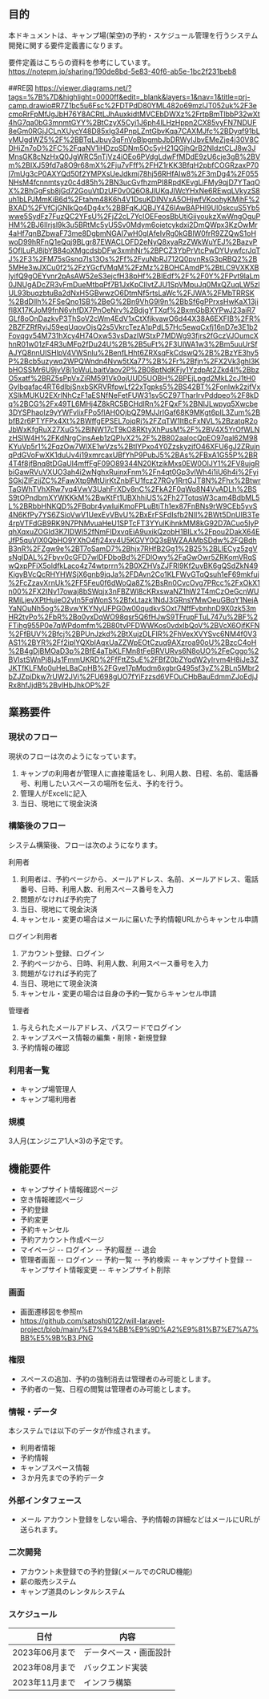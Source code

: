 ## 目的

本ドキュメントは、キャンプ場(架空)の予約・スケジュール管理を行うシステム開発に関する要件定義書になります。

要件定義はこちらの資料を参考にしています。  
https://notepm.jp/sharing/190de8bd-5e83-40f6-ab5e-1bc2f231beb8

##RE図
https://viewer.diagrams.net/?tags=%7B%7D&highlight=0000ff&edit=_blank&layers=1&nav=1&title=prj-camp.drawio#R7Z1bc5u6Fsc%2FDTPdD80YML482o69mzlJT052uk%2F3ecmoRrFpMfJgJbH76Y8ACRtLJhAuxkidtMVCEbDWXz%2FrtpBmTlbbP32wXt4hG7qa0bG3mnmtGYY%2BtCzyX5Cyi1J6ph4lLHzHppn2CX85vyFN7NDUF8eGm0RGjJCLnXUycY48D85xIg34PnpLZntGbvKqa7CAXMJfc%2BDyqf91bLyMUgdWZ5%2F%2BBTqLJbuy3qFnVoBlpgmbJbDRWyIJbvEMeZje4j30V8CDHiZn7oD%2FC%2FqaNV1iHDzpSDNm5Oc5yH21QGjhQrB2NldztCLJ8w3JMnsGK8cNzHxQ0JgWRC5nTjVz4iOEo6PVdgLdwFfMDdE9zU6cje3gB%2BVm%2BIXJ59fd7a8O9r68mX%2Fju7vFff%2FHZ1rKK3BfqH2pbfCOGRzaxP70I7mUg3cP0AXYQd50f2YMPXsUeJdkmj78hj56RHfAIw8%2F3mDg4%2F055NHsM4fcnnmtsyz0c4d85h%2BN3ucGvfhzmPI8RpdKEvgLiFMy9qjD7YTaqOX%2BhGgFsb8jGd72GouVtDzUF0v0Q6O8JlUKqJIWcYHxNe6REwqLVkyzS8uh1bLPJMmKiB6d%2Ftahm48K6h4V1DsuKDINVxA5OHjwfVKoohyKMjhF%2BXAD%2FVfCjGNlkQq4Dg4x%2BBFqKJQBJY4Z6IAwBAPHI9Ul0skcuS5Yb5wwe5SydFz7FuzQC2YFsU%2FjZ2cL7YcIOEFeosBbUtiGiiyoukzXwWngOguPHM%2BJ6IIrjsl9k3u5BRtMc5yU5Sv0Mdym6oietcykdxi2DmQWpx3KzOwMr4aHf7qnBZbwaF73me8DgbmNGAI7wH0glAfeIvRg0kGBlW0frR9ZZQwS1oHwoD99hRFnQ1eQqj9BLgr87EWACLOFD2eNyQ8xyaRzZWkWuYEJ%2BazvP5OfILuPJ8jbYB84oXMgcdsbDFw3xmhNr%2BPCZ3YbPrVtcPwDYUywfcrJqTJ%2F3%2FM75sGsnq7Is13Os%2Ff%2FyuNbRJ712Q0pvnRsG3pRBQ2%2B5MHe3wJXCu0f2%2FzYGcfVMqM%2FzMz%2BOHCAmdP%2BtLC9VXKXBlyifQ9gOEYvnr2pAsAW52eS3ejcfH38pHf%2BIEdf%2F%2F0Y%2FPvt9laLm0JNUgADcZR3vFmDueMtbqPf7B1JxKpCIlvtZJU1SpVMpuJq0MxQZuqLW5zlUL93buqzbtuBa2dNxH5GBwwzO6DtmNf5rtsLaWc%2FJWA%2FMbTRRSK%2BdDlIh%2FSeQno1SB%2BeG%2Bn9VhG9l9n%2BbSf6gPPrxsHwKaX13jifl8X17KJoM9fnN6vhfDX7PnOeNrv%2BdjgYTXqf%2BxmGbBXYPwJ23aiR7GLf8oOnDazkvP3ThSoV2cWm4EdV1xCtXfjkvawO6d44X38A6EXFIB%2FR%2BZFZRfRyiJ59eqUqovOjsQ2s5VkrcTezA1pPdL57Hc5ewqCxfj16nD7e3E1b2Fovqgv54M731hXcy4H74Oxw53vsDazlWStxP7MDWg93fjrs2fGczVJOumcXhnR01w01zF4R3uMFp2fDu24U%2B%2B5uFt%2F3UlWA1w3%2Bm5uuUrSfAJYQ8nnUISHlpV4VWSnlu%2BenfLHht6ZRXsqFkCdswQ%2B%2BzYE3hy5P%2Bcb5uzywq2WPQWndn4Nvw5tXa77%2B%2Fr%2Bfjn%2FX2Vk3ghl3KbHOSSMr6U9jvV8j1oWuLbaitVaov2P%2B08ptNdKFjy1YzdpAt2Zkd4l%2BbzO5xatf%2BRZ5sPpVxZiRM591Vk0ojUUD5UOBH%2BPEjLpgd2MkL2cJ1tH0GyIbqafac4RT6dlbjSnxbSKRVRfpwLf22xTgpks5%2BS42BT%2Fonlwk2zifVxXSlkMUKU2EXrlNhCzF1aESNfNeFetFUW31sv5CZ97TharIrvPddpeo%2F8kDq%2BCG%2Fx49TL6MHj4Z8kRC5BCHdIRn%2FQxF%2BNIJLwpyq5Xwcbe3DYSPhaoIz9yYWFvlixFPo5flAH0OjbQZ9MJJrIGaf68K9MKgt6pIL3Zum%2BbfB2r6PTYFPx4Xt%2BWffgEPSEL7ojqRj%2FZqTW1ltBcFxNVL%2BzatqR2oJbWxKfgRuX27XuG%2BlNW17cT9kO8RKtyXhPusM%2F%2BV4X5YrOfWLNzHSlW4H%2FKdNrgCjnsAeb1zQPlvX2%2F%2B802aaIocQpEO97qal62M98KYuVp5r1%2FqzOw7WlXE1wVzs%2BtlYPxo4Y0ZzskyzjfO46XFU6gJ2ZRujnqPdGVoFwXK1duUv4i19xmrcaxUBfYhP9PubJ5%2BAs%2FBxA1G55P%2BR4T4f8jfBnq8tDGaUl4mffFgF09O89344N20KtzikMxs0EW0OlJY1%2FV8ujgRbiGawRVuVXUO3ah4i2wNghxRuinxFnm%2Fn4qt0Gp3vIWh4i1iU6h4i%2FyiSGkjZIFzjjZC%2FawXtp9MtUirKtZnblFU1fcz27RGy1RrtGJT8N%2Fhx%2BtwrTaGWhTVhXRw7yq4VwV3UahFrXDv8nC%2FkA2F0qWq8N4VvADLh%2BSS9tOPndbmXYWKKkM%2BwKtFt1UBXhhiUS%2Fh27TotqsW3cam4BdbML5L%2BRbbHNKQD%2FBqbr4ywIuiKmoFPLuBtjTh1ex87FnBNs9rW9CEb5yvS4N6KfPy7YS6ZSioVwV1UexEvVBvU%2BxErFSFdIsfb2NIl%2BWt5DnUIB3Te4rpVTFdGB9RK9N7PNMvuaHeU1SPTcFT3YYulKihnkMM8kG92D7ACuo5IyPqhXqxuZOGId3K7IDWI52fNmFIDxvqEiA9uxikQzobH1BILx%2Fpou2DakX64EJfP5quVIX0QbHO9YXhO4fj24xv4U5KGVY0Q3sBWZAAMbSDdw%2FQBdhB3nR%2FZgw9e%2BT7oSamD7%2Bhjx7RHfB2Gg1%2B25%2BLlECyz5zgVsNglDAL%2Fbyv0cGFD7wlDFDboBd%2FDlOwy%2FaGwOwr5ZRKomVRqSwQxpPFiX5oldfkLaco4z74wtprrn%2B0XZHVsZJFRI9Kf2uvBK6gQSdZkN49KigyBVcQcRHYHWSjX6gnb9jqJa%2FDAvn2Co1KLFWvGTqQsuh1eF69mkfuj%2FcZzavXrnUk%2FF5Feu0f6dWoQa8Z%2BsRn0CvcOvg7PRcc%2FxOkX1n00%2FX2INv17owaj8bSWqjx3nFBZWl8cKRxswaNZ1hW2T4mCzOeGcnWURMiLjevXPtHujeO2yIn5FqWonS%2BfxLtazk1NdJ3GRnsYMwOeuGBqY1NejAYaNOuNh5og%2BvwYKYNyUFPG0w00qudkvSOxt7NffFvbnhnD9X0zk53mHR2tyPo%2FbR%2Bo0yxDqWO98qsr5Q6fHJwS9TFrupFTuL747u%2BF%2FTihg955P0e7qWPdomfm%2B80tvPFDWWKos0vdxIbQoV%2BVcX6OjfKFN%2FfBUV%2Bfcj%2BPUnJzkd%2BtXujzDLFIR%2FhVexXVYSvc6NM4f0V3AS1%2BYR%2Ff2iplYQXbIAqxUaZZWpEOtCzuq9AXzroa90oU%2BzcC4oH%2B4gDjBMOaD3p%2BfE4aTbKLFMn8tFeBRVURvs6N8oUO%2FeCggo%2BVIstSWnPj8jJs1FmmUKRD%2FfFttZSuE%2FBfZ0bZYqdW2yIrvm4H8iJe3ZJKTfKLFMo0uHeLBaCpHB%2FGve17pMpdm6xgbrG495sf3yZ%2BLn5Mbr2bZJZpiDkw7rUW2JVi%2FU698gUO7fYiFzzsd6VFOuCHbBauEdmmZJoEdjJRx8hfJjdB%2BvlHbJhkOP%2F

## 業務要件

### 現状のフロー

現状のフローは次のようになっています。

1. キャンプの利用者が管理人に直接電話をし、利用人数、日程、名前、電話番号、利用したいスペースの場所を伝え、予約を行う。
1. 管理人がExcelに記入
1. 当日、現地にて現金決済

### 構築後のフロー

システム構築後、フローは次のようになります。

利用者
1. 利用者は、予約ページから、メールアドレス、名前、メールアドレス、電話番号、日時、利用人数、利用スペース番号を入力
1. 問題がなければ予約完了
1. 当日、現地にて現金決済
1. キャンセル・変更の場合はメールに届いた予約情報URLからキャンセル申請

ログイン利用者
1. アカウント登録、ログイン
1. 予約ページから、日時、利用人数、利用スペース番号を入力
1. 問題がなければ予約完了
1. 当日、現地にて現金決済
1. キャンセル・変更の場合は自身の予約一覧からキャンセル申請

管理者
1. 与えられたメールアドレス、パスワードでログイン
1. キャンプスペース情報の編集・削除・新規登録
1. 予約情報の確認

### 利用者一覧

- キャンプ場管理人
- キャンプ場利用者

### 規模

3人月(エンジニア1人×3)の予定です。

## 機能要件
- キャンプサイト情報確認ページ
- 空き情報確認ページ
- 予約登録
- 予約変更
- 予約キャンセル
- 予約アカウント作成ページ
- マイページ
-- ログイン
-- 予約履歴
-- 退会
- 管理者画面
-- ログイン
-- 予約一覧
-- 予約検索
-- キャンプサイト登録
-- キャンプサイト情報変更
-- キャンプサイト削除


### 画面


- 画面遷移図を参照m
- https://github.com/satoshi0122/will-laravel-project/blob/main/%E7%94%BB%E9%9D%A2%E9%81%B7%E7%A7%BB%E5%9B%B3.PNG


### 権限

- スペースの追加、予約の強制消去は管理者のみ可能とします。
- 予約者の一覧、日程の閲覧は管理者のみ可能とします。
  

### 情報・データ

本システムでは以下のデータが作成されます。

- 利用者情報
- 予約情報
- キャンプスペース情報
- ３か月先までの予約データ

### 外部インタフェース

- メール
アカウント登録をしない場合、予約情報の詳細などはメールにURLが送られます。

### 二次開発
- アカウント未登録での予約登録(メールでのCRUD機能)
- 薪の販売システム
- キャンプ道具のレンタルシステム

### スケジュール

| 日付 | 内容 |
|--------|--------|
| 2023年06月まで | データベース・画面設計 |
| 2023年08月まで | バックエンド実装 |
| 2023年11月まで | インフラ構築 |

